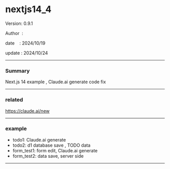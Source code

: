 ﻿# nextjs14_4

 Version: 0.9.1

 Author  :

 date    : 2024/10/19

 update  : 2024/10/24

***
### Summary

Next.js 14 example , Claude.ai generate code fix

****
### related

https://claude.ai/new

***
### example

* todo1: Claude.ai generate
* todo2: d1 database save , TODO data
* form_test1: form edit, Claude.ai generate
* form_test2: data save, server side

***
